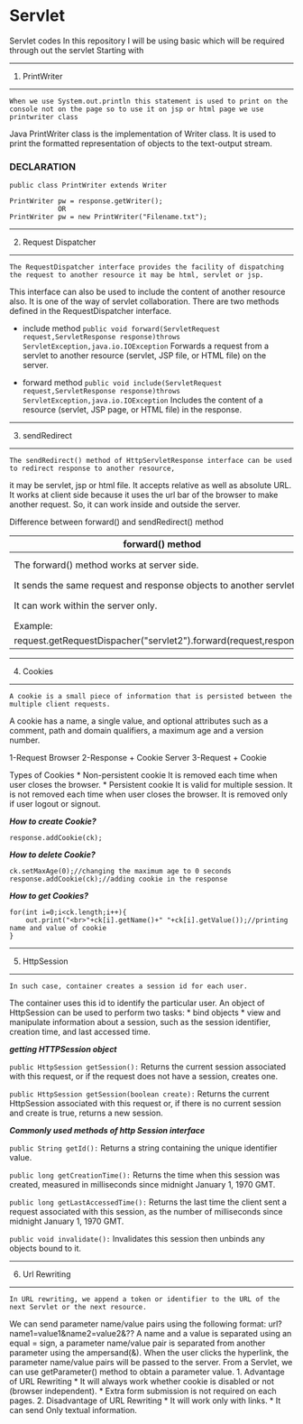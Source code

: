 # Servlet
Servlet codes
In this repository I will be using basic which will be required through out the servlet
Starting with
___
1. PrintWriter
___
	When we use System.out.println this statement is used to print on the console not on the page so to use it on jsp or html page we use printwriter class
Java PrintWriter class is the implementation of Writer class. It is used to print the formatted representation of objects to the text-output stream.

### DECLARATION
```
public class PrintWriter extends Writer

PrintWriter pw = response.getWriter();
			OR
PrintWriter pw = new PrintWriter("Filename.txt");
```

___
2. Request Dispatcher
___ 
	The RequestDispatcher interface provides the facility of dispatching the request to another resource it may be html, servlet or jsp. 
This interface can also be used to include the content of another resource also. 
It is one of the way of servlet collaboration.
There are two methods defined in the RequestDispatcher interface.

* include method
`public void forward(ServletRequest request,ServletResponse response)throws ServletException,java.io.IOException`
	Forwards a request from a servlet to another resource (servlet, JSP file, or HTML file) on the server.

* forward method
`public void include(ServletRequest request,ServletResponse response)throws ServletException,java.io.IOException`
	Includes the content of a resource (servlet, JSP page, or HTML file) in the response.

___
3. sendRedirect
___
	The sendRedirect() method of HttpServletResponse interface can be used to redirect response to another resource,
it may be servlet, jsp or html file.
It accepts relative as well as absolute URL.
It works at client side because it uses the url bar of the browser to make another request.
So, it can work inside and outside the server.

Difference between forward() and sendRedirect() method

forward() method|sendRedirect() method
----------------|---------------------
The forward() method works at server side.|The sendRedirect() method works at client side.
It sends the same request and response objects to another servlet.|always sends a new request.
It can work within the server only.|It can be used within and outside the server.
Example:|Example: 
request.getRequestDispacher("servlet2").forward(request,response);|response.sendRedirect("servlet2");

___
4. Cookies
___
	A cookie is a small piece of information that is persisted between the multiple client requests.
A cookie has a name, a single value, and optional attributes such as a comment, path and domain qualifiers, a maximum age and a version number.

1-Request
Browser 2-Response + Cookie   Server
3-Request + Cookie


Types of Cookies
    * Non-persistent cookie
	It is removed each time when user closes the browser.
    * Persistent cookie
 	It is valid for multiple session.
 	It is not removed each time when user closes the browser.
 	It is removed only if user logout or signout.
 
***How to create Cookie?***
```Cookie ck=new Cookie("user","sonoo jaiswal");
response.addCookie(ck);
```
***How to delete Cookie?***
```Cookie ck=new Cookie("user","");//deleting value of cookie
ck.setMaxAge(0);//changing the maximum age to 0 seconds
response.addCookie(ck);//adding cookie in the response  
``` 
***How to get Cookies?***
```Cookie ck[]=request.getCookies();  
for(int i=0;i<ck.length;i++){  
	out.print("<br>"+ck[i].getName()+" "+ck[i].getValue());//printing name and value of cookie  
}
```

___
5. HttpSession
___
	In such case, container creates a session id for each user.
The container uses this id to identify the particular user.
An object of HttpSession can be used to perform two tasks:
	* bind objects
	* view and manipulate information about a session, such as the session identifier, creation time, and last accessed time. 

***getting HTTPSession object***

```public HttpSession getSession():```
	Returns the current session associated with this request, or if the request does not have a session, creates one.

```public HttpSession getSession(boolean create):```
	Returns the current HttpSession associated with this request or, if there is no current session and create is true,
 	returns a new session.

***Commonly used methods of http Session interface***

```public String getId():```
	Returns a string containing the unique identifier value.

```public long getCreationTime():```
	Returns the time when this session was created, measured in milliseconds since midnight January 1, 1970 GMT.

```public long getLastAccessedTime():```
	Returns the last time the client sent a request associated with this session,
	as the number of milliseconds since midnight January 1, 1970 GMT.

```public void invalidate():```
	Invalidates this session then unbinds any objects bound to it.
    
___    
6. Url Rewriting
___
	In URL rewriting, we append a token or identifier to the URL of the next Servlet or the next resource. 
We can send parameter name/value pairs using the following format:
url?name1=value1&name2=value2&??
A name and a value is separated using an equal = sign, 
a parameter name/value pair is separated from another parameter using the ampersand(&).
When the user clicks the hyperlink, the parameter name/value pairs will be passed to the server.
From a Servlet, we can use getParameter() method to obtain a parameter value.
	1. Advantage of URL Rewriting
		* It will always work whether cookie is disabled or not (browser independent).
		* Extra form submission is not required on each pages.
	2. Disadvantage of URL Rewriting
		* It will work only with links.
		* It can send Only textual information.
